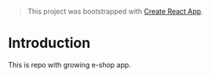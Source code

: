 > This project was bootstrapped with [Create React App](https://github.com/facebook/create-react-app).

# Introduction

This is repo with growing e-shop app.

